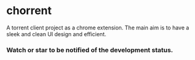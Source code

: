 chorrent
=========

A torrent client project as a chrome extension. The main aim is to have a sleek and clean UI design and efficient.

### Watch or star to be notified of the development status.

